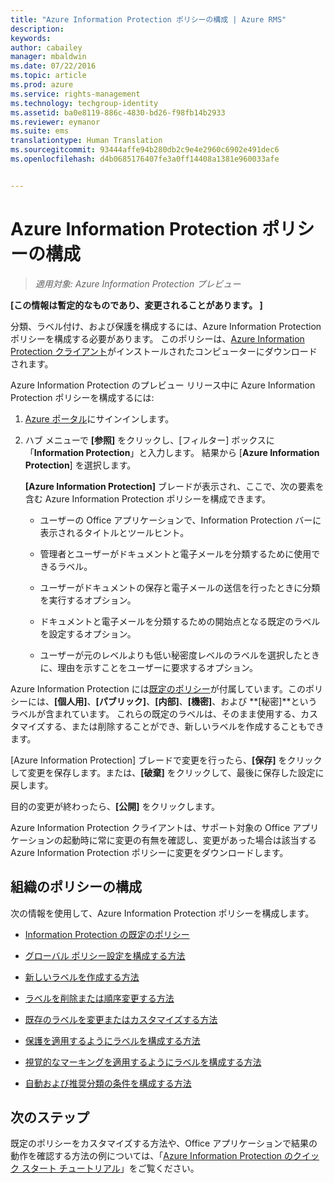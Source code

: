 ```yaml
---
title: "Azure Information Protection ポリシーの構成 | Azure RMS"
description: 
keywords: 
author: cabailey
manager: mbaldwin
ms.date: 07/22/2016
ms.topic: article
ms.prod: azure
ms.service: rights-management
ms.technology: techgroup-identity
ms.assetid: ba0e8119-886c-4830-bd26-f98fb14b2933
ms.reviewer: eymanor
ms.suite: ems
translationtype: Human Translation
ms.sourcegitcommit: 93444affe94b280db2c9e4e2960c6902e491dec6
ms.openlocfilehash: d4b0685176407fe3a0ff14408a1381e960033afe


---
```


# Azure Information Protection ポリシーの構成

>*適用対象: Azure Information Protection プレビュー*

**[この情報は暫定的なものであり、変更されることがあります。 ]**

分類、ラベル付け、および保護を構成するには、Azure Information Protection ポリシーを構成する必要があります。 このポリシーは、[Azure Information Protection クライアント](https://www.microsoft.com/en-us/download/details.aspx?id=53018)がインストールされたコンピューターにダウンロードされます。

Azure Information Protection のプレビュー リリース中に Azure Information Protection ポリシーを構成するには:

1. [Azure ポータル](https://portal.azure.com)にサインインします。

2. ハブ メニューで **[参照]** をクリックし、[フィルター] ボックスに「**Information Protection**」と入力します。 結果から [**Azure Information Protection**] を選択します。 

    **[Azure Information Protection]** ブレードが表示され、ここで、次の要素を含む Azure Information Protection ポリシーを構成できます。

    - ユーザーの Office アプリケーションで、Information Protection バーに表示されるタイトルとツールヒント。

    - 管理者とユーザーがドキュメントと電子メールを分類するために使用できるラベル。

    - ユーザーがドキュメントの保存と電子メールの送信を行ったときに分類を実行するオプション。

    - ドキュメントと電子メールを分類するための開始点となる既定のラベルを設定するオプション。

    - ユーザーが元のレベルよりも低い秘密度レベルのラベルを選択したときに、理由を示すことをユーザーに要求するオプション。


Azure Information Protection には[既定のポリシー](configure-policy-default.md)が付属しています。このポリシーには、**[個人用]**、**[パブリック]**、**[内部]**、**[機密]**、および **[秘密]**というラベルが含まれています。 これらの既定のラベルは、そのまま使用する、カスタマイズする、または削除することができ、新しいラベルを作成することもできます。

[Azure Information Protection] ブレードで変更を行ったら、**[保存]** をクリックして変更を保存します。または、**[破棄]** をクリックして、最後に保存した設定に戻します。 

目的の変更が終わったら、**[公開]** をクリックします。 

Azure Information Protection クライアントは、サポート対象の Office アプリケーションの起動時に常に変更の有無を確認し、変更があった場合は該当する Azure Information Protection ポリシーに変更をダウンロードします。

## 組織のポリシーの構成

次の情報を使用して、Azure Information Protection ポリシーを構成します。

- [Information Protection の既定のポリシー](configure-policy-default.md)

- [グローバル ポリシー設定を構成する方法](configure-policy-settings.md)

- [新しいラベルを作成する方法](configure-policy-new-label.md)

- [ラベルを削除または順序変更する方法](configure-policy-delete-reorder.md)

- [既存のラベルを変更またはカスタマイズする方法](configure-policy-change-label.md)

- [保護を適用するようにラベルを構成する方法](configure-policy-protection.md)

- [視覚的なマーキングを適用するようにラベルを構成する方法](configure-policy-markings.md)

- [自動および推奨分類の条件を構成する方法](configure-policy-classification.md)

## 次のステップ

既定のポリシーをカスタマイズする方法や、Office アプリケーションで結果の動作を確認する方法の例については、「[Azure Information Protection のクイック スタート チュートリアル](infoprotect-quick-start-tutorial.md)」をご覧ください。




<!--HONumber=Jul16_HO5-->


